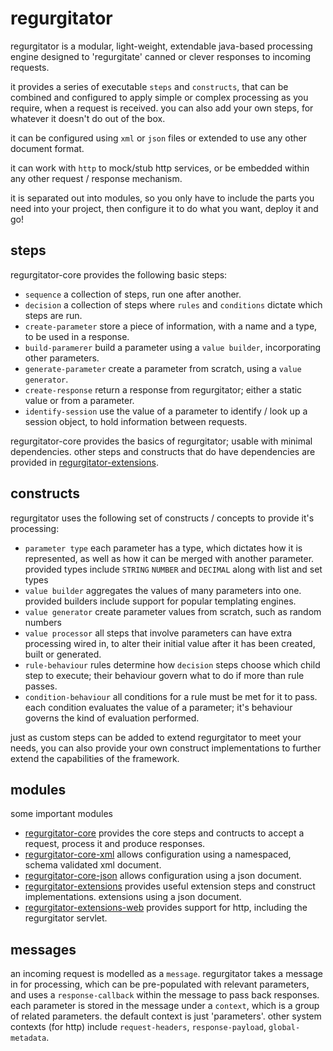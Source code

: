 regurgitator
============
regurgitator is a modular, light-weight, extendable java-based processing engine designed to 'regurgitate' canned or clever responses to incoming requests.

it provides a series of executable ``steps`` and ``constructs``, that can be combined and configured to apply simple or complex processing as you require, when a request is received.
you can also add your own steps, for whatever it doesn't do out of the box. 

it can be configured using ``xml`` or ``json`` files or extended to use any other document format.

it can work with ``http`` to mock/stub http services, or be embedded within any other request / response mechanism.

it is separated out into modules, so you only have to include the parts you need into your project, then configure it to do what you want, deploy it and go!

steps
-----

regurgitator-core provides the following basic steps:
- ``sequence`` a collection of steps, run one after another.
- ``decision`` a collection of steps where ``rules`` and ``conditions`` dictate which steps are run.
- ``create-parameter`` store a piece of information, with a name and a type, to be used in a response.
- ``build-paramerer`` build a parameter using a ``value builder``, incorporating other parameters.
- ``generate-parameter`` create a parameter from scratch, using a ``value generator``.
- ``create-response`` return a response from regurgitator; either a static value or from a parameter.
- ``identify-session`` use the value of a parameter to identify / look up a session object, to hold information between requests.

regurgitator-core provides the basics of regurgitator; usable with minimal dependencies. other steps and constructs that do have dependencies are provided in [regurgitator-extensions](https://github.com/talmeym/regurgitator-extensions).

constructs
----------

regurgitator uses the following set of constructs / concepts to provide it's processing:
- ``parameter type`` each parameter has a type, which dictates how it is represented, as well as how it can be merged with another parameter. provided types include ``STRING`` ``NUMBER`` and ``DECIMAL`` along with list and set types
- ``value builder`` aggregates the values of many parameters into one. provided builders include support for popular templating engines. 
- ``value generator`` create parameter values from scratch, such as random numbers
- ``value processor`` all steps that involve parameters can have extra processing wired in, to alter their initial value after it has been created, built or generated.
- ``rule-behaviour`` rules determine how ``decision`` steps choose which child step to execute; their behaviour govern what to do if more than rule passes.
- ``condition-behaviour`` all conditions for a rule must be met for it to pass. each condition evaluates the value of a parameter; it's behaviour governs the kind of evaluation performed.

just as custom steps can be added to extend regurgitator to meet your needs, you can also provide your own construct implementations to further extend the capabilities of the framework. 

modules
-------

some important modules

- [regurgitator-core](https://github.com/talmeym/regurgitator-core) provides the core steps and contructs to accept a request, process it and produce responses.
- [regurgitator-core-xml](https://github.com/talmeym/regurgitator-core-xml) allows configuration using a namespaced, schema validated xml document.
- [regurgitator-core-json](https://github.com/talmeym/regurgitator-core-json) allows configuration using a json document.
- [regurgitator-extensions](https://github.com/talmeym/regurgitator-extensions) provides useful extension steps and construct implementations.
extensions using a json document.
- [regurgitator-extensions-web](https://github.com/talmeym/regurgitator-extensions-web) provides support for http, including the regurgitator servlet.

messages
--------

an incoming request is modelled as a ``message``. regurgitator takes a message in for processing, which can be pre-populated with relevant parameters, and uses a ``response-callback`` within the message to pass back responses. each parameter is stored in the message under a ``context``, which is a group of related parameters. the default context is just 'parameters'. other system contexts (for http) include ``request-headers``, ``response-payload``, ``global-metadata``.
